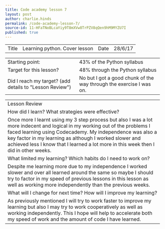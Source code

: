 ```yaml
---
title: Code academy lesson 7
layout: post
author: charlie.hinds
permalink: /code-academy-lesson-7/
source-id: 11-HFaTNoBLcaYiy9T8mXVw8TrPZV8qQen9hM9MYZU7I
published: true
---
```

<table>
  <tr>
    <td>Title</td>
    <td>Learning python. Cover lesson</td>
    <td>Date</td>
    <td>28/6/17</td>
  </tr>
</table>


<table>
  <tr>
    <td>Starting point:</td>
    <td>43% of the Python syllabus </td>
  </tr>
  <tr>
    <td>Target for this lesson?</td>
    <td>48% through the Python syllabus</td>
  </tr>
  <tr>
    <td>Did I reach my target? 
(add details to "Lesson Review")</td>
    <td>No but I got a good chunk of the way through the exercise I was on.</td>
  </tr>
</table>


<table>
  <tr>
    <td>Lesson Review</td>
  </tr>
  <tr>
    <td>How did I learn? What strategies were effective? </td>
  </tr>
  <tr>
    <td>Once more I learnt using my 3 step process but also I was a lot more indecent and logical in my working out of the problems I faced learning using Codecademy. My independence was also a key factor in my learning as although I worked slower and achieved less I know that I learned a lot more in this week then I did in other weeks.
</td>
  </tr>
  <tr>
    <td>What limited my learning? Which habits do I need to work on? </td>
  </tr>
  <tr>
    <td>Despite me learning more due to my independence I worked slower and over all learned around the same so maybe I should try to factor in my speed of previous lessons in this lesson as well as working more independently than the previous weeks.</td>
  </tr>
  <tr>
    <td>What will I change for next time? How will I improve my learning?</td>
  </tr>
  <tr>
    <td>As previously mentioned I will try to work faster to improve my learning but also I may try to work cooperatively as well as working independently. This I hope will help to accelerate both my speed of work and the amount of code I have learned.</td>
  </tr>
</table>


